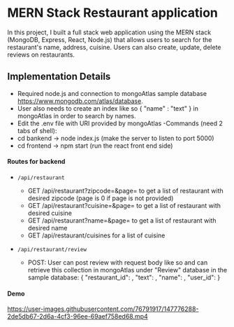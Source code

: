 # MERN Stack Restaurant application
In this project, I built a full stack web application using the MERN stack (MongoDB, Express, React, Node.js) that allows users to search for the restaurant's name, address, cuisine.
Users can also create, update, delete reviews on restaurants.

## Implementation Details
- Required node.js and connection to mongoAtlas sample database https://www.mongodb.com/atlas/database. 
- User also needs to create an index like so { "name" : "text" } in mongoAtlas in order to search by names.
- Edit the .env file with URI provided by mongoAtlas 
-Commands (need 2 tabs of shell): 
 - cd bankend -> node index.js (make the server to listen to port 5000)
 - cd frontend -> npm start (run the react front end side)

#### Routes for backend

- `/api/restaurant` 
  - GET /api/restaurant?zipcode=<zipcode to search>&page=<page> to get a list of restaurant with desired zipcode (page is 0 if page is not provided)
  - GET /api/restaurant?cuisine=<cuisine to search>&page=<page> to get a list of restaurant with desired cuisine 
  - GET /api/restaurant?name=<name to search>&page=<page> to get a list of restaurant with desired name 
  - GET /api/restaurant/cuisines for a list of cuisine
  
- `/api/restaurant/review`
  - POST: User can post review with request body like so and can retrieve this collection in mongoAtlas under "Review" database in the sample database: 
      {
        "restaurant_id": <restaurant id>,
        "text": <review text>,
        "name": <user name>,
        "user_id": <user id>
      }
#### Demo 

https://user-images.githubusercontent.com/76791917/147776288-2de5db67-2d6a-4cf3-96ee-69aef758ed68.mp4

